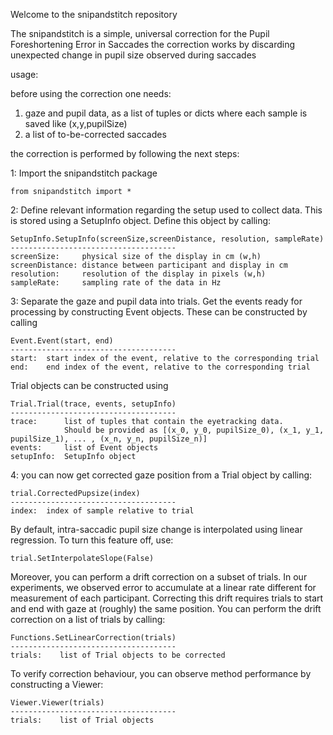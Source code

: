 Welcome to the snipandstitch repository

The snipandstitch is a simple, universal correction for the Pupil Foreshortening Error in Saccades
the correction works by discarding unexpected change in pupil size observed during saccades

usage:

before using the correction one needs:

1. gaze and pupil data, as a list of tuples or dicts where each sample is saved like (x,y,pupilSize)
2. a list of to-be-corrected saccades

the correction is performed by following the next steps:

1: Import the snipandstitch package

    from snipandstitch import *

2: Define relevant information regarding the setup used to collect data. This is stored using a SetupInfo object. Define this object by calling:

    SetupInfo.SetupInfo(screenSize,screenDistance, resolution, sampleRate)
    -------------------------------------
    screenSize:     physical size of the display in cm (w,h)
    screenDistance: distance between participant and display in cm
    resolution:     resolution of the display in pixels (w,h)
    sampleRate:     sampling rate of the data in Hz

3: Separate the gaze and pupil data into trials. 
Get the events ready for processing by constructing Event objects. These can be constructed by calling

    Event.Event(start, end)
    -------------------------------------
    start:  start index of the event, relative to the corresponding trial
    end:    end index of the event, relative to the corresponding trial

Trial objects can be constructed using 
    
    Trial.Trial(trace, events, setupInfo)
    -------------------------------------
    trace:      list of tuples that contain the eyetracking data. 
                Should be provided as [(x_0, y_0, pupilSize_0), (x_1, y_1, pupilSize_1), ... , (x_n, y_n, pupilSize_n)]
    events:     list of Event objects 
    setupInfo:  SetupInfo object


4: you can now get corrected gaze position from a Trial object by calling:

    trial.CorrectedPupsize(index)
    -------------------------------------
    index:  index of sample relative to trial

By default, intra-saccadic pupil size change is interpolated using linear regression. To turn this feature off, use:

    trial.SetInterpolateSlope(False)

Moreover, you can perform a drift correction on a subset of trials. 
In our experiments, we observed error to accumulate at a linear rate different for measurement of each participant.
Correcting this drift requires trials to start and end with gaze at (roughly) the same position. 
You can perform the drift correction on a list of trials by calling:

    Functions.SetLinearCorrection(trials)
    -------------------------------------
    trials:    list of Trial objects to be corrected

To verify correction behaviour, you can observe method performance by constructing a Viewer:

    Viewer.Viewer(trials)
    -------------------------------------
    trials:    list of Trial objects

